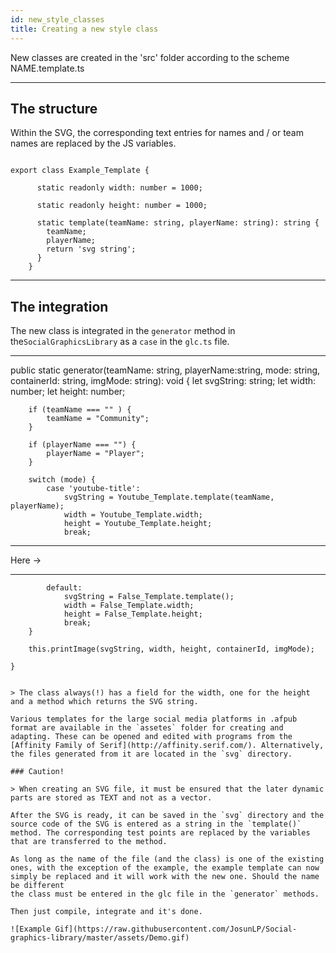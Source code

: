 ```yaml
---
id: new_style_classes
title: Creating a new style class
---
```



New classes are created in the 'src' folder according to the scheme NAME.template.ts

___

## The structure

Within the SVG, the corresponding text entries for names and / or team names are replaced by the JS variables.

```

export class Example_Template {

      static readonly width: number = 1000;

      static readonly height: number = 1000;

      static template(teamName: string, playerName: string): string {
        teamName;
        playerName;
        return 'svg string';
      }
    }

```

___

## The integration

The new class is integrated in the `generator` method in the`SocialGraphicsLibrary` as a `case` in the `glc.ts` file.

___

public static generator(teamName: string, playerName:string, mode: string, containerId: string, imgMode: string): void {
        let svgString: string;
        let width: number;
        let height: number;

        if (teamName === "" ) {
            teamName = "Community";
        }

        if (playerName === "") {
            playerName = "Player";
        }

        switch (mode) {
            case 'youtube-title':
                svgString = Youtube_Template.template(teamName, playerName);
                width = Youtube_Template.width;
                height = Youtube_Template.height;
                break;

------------------------------------------------------------------------------
 Here ->


------------------------------------------------------------------------------

            default:
                svgString = False_Template.template();
                width = False_Template.width;
                height = False_Template.height;
                break;
        }

        this.printImage(svgString, width, height, containerId, imgMode);

    }

```

> The class always(!) has a field for the width, one for the height and a method which returns the SVG string.

Various templates for the large social media platforms in .afpub format are available in the `assetes` folder for creating and adapting. These can be opened and edited with programs from the
[Affinity Family of Serif](http://affinity.serif.com/). Alternatively, the files generated from it are located in the `svg` directory.

### Caution!

> When creating an SVG file, it must be ensured that the later dynamic parts are stored as TEXT and not as a vector.

After the SVG is ready, it can be saved in the `svg` directory and the source code of the SVG is entered as a string in the `template()` method. The corresponding test points are replaced by the variables that are transferred to the method.

As long as the name of the file (and the class) is one of the existing ones, with the exception of the example, the example template can now simply be replaced and it will work with the new one. Should the name be different
the class must be entered in the glc file in the `generator` methods.

Then just compile, integrate and it's done.

![Example Gif](https://raw.githubusercontent.com/JosunLP/Social-graphics-library/master/assets/Demo.gif)
